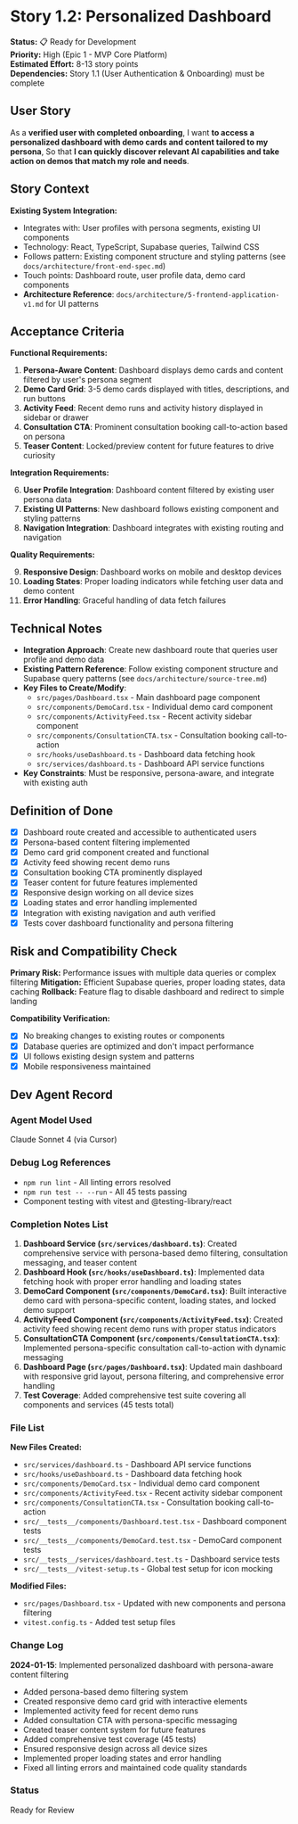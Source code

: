 # Story 1.2: Personalized Dashboard

**Status:** 📋 Ready for Development  
**Priority:** High (Epic 1 - MVP Core Platform)  
**Estimated Effort:** 8-13 story points  
**Dependencies:** Story 1.1 (User Authentication & Onboarding) must be complete

## User Story

As a **verified user with completed onboarding**,
I want **to access a personalized dashboard with demo cards and content tailored to my persona**,
So that **I can quickly discover relevant AI capabilities and take action on demos that match my role and needs**.

## Story Context

**Existing System Integration:**
- Integrates with: User profiles with persona segments, existing UI components
- Technology: React, TypeScript, Supabase queries, Tailwind CSS
- Follows pattern: Existing component structure and styling patterns (see `docs/architecture/front-end-spec.md`)
- Touch points: Dashboard route, user profile data, demo card components
- **Architecture Reference**: `docs/architecture/5-frontend-application-v1.md` for UI patterns

## Acceptance Criteria

**Functional Requirements:**

1. **Persona-Aware Content**: Dashboard displays demo cards and content filtered by user's persona segment
2. **Demo Card Grid**: 3-5 demo cards displayed with titles, descriptions, and run buttons
3. **Activity Feed**: Recent demo runs and activity history displayed in sidebar or drawer
4. **Consultation CTA**: Prominent consultation booking call-to-action based on persona
5. **Teaser Content**: Locked/preview content for future features to drive curiosity

**Integration Requirements:**

6. **User Profile Integration**: Dashboard content filtered by existing user persona data
7. **Existing UI Patterns**: New dashboard follows existing component and styling patterns
8. **Navigation Integration**: Dashboard integrates with existing routing and navigation

**Quality Requirements:**

9. **Responsive Design**: Dashboard works on mobile and desktop devices
10. **Loading States**: Proper loading indicators while fetching user data and demo content
11. **Error Handling**: Graceful handling of data fetch failures

## Technical Notes

- **Integration Approach**: Create new dashboard route that queries user profile and demo data
- **Existing Pattern Reference**: Follow existing component structure and Supabase query patterns (see `docs/architecture/source-tree.md`)
- **Key Files to Create/Modify**:
  - `src/pages/Dashboard.tsx` - Main dashboard page component
  - `src/components/DemoCard.tsx` - Individual demo card component
  - `src/components/ActivityFeed.tsx` - Recent activity sidebar component
  - `src/components/ConsultationCTA.tsx` - Consultation booking call-to-action
  - `src/hooks/useDashboard.ts` - Dashboard data fetching hook
  - `src/services/dashboard.ts` - Dashboard API service functions
- **Key Constraints**: Must be responsive, persona-aware, and integrate with existing auth

## Definition of Done

- [x] Dashboard route created and accessible to authenticated users
- [x] Persona-based content filtering implemented
- [x] Demo card grid component created and functional
- [x] Activity feed showing recent demo runs
- [x] Consultation booking CTA prominently displayed
- [x] Teaser content for future features implemented
- [x] Responsive design working on all device sizes
- [x] Loading states and error handling implemented
- [x] Integration with existing navigation and auth verified
- [x] Tests cover dashboard functionality and persona filtering

## Risk and Compatibility Check

**Primary Risk:** Performance issues with multiple data queries or complex filtering
**Mitigation:** Efficient Supabase queries, proper loading states, data caching
**Rollback:** Feature flag to disable dashboard and redirect to simple landing

**Compatibility Verification:**
- [x] No breaking changes to existing routes or components
- [x] Database queries are optimized and don't impact performance
- [x] UI follows existing design system and patterns
- [x] Mobile responsiveness maintained

## Dev Agent Record

### Agent Model Used
Claude Sonnet 4 (via Cursor)

### Debug Log References
- `npm run lint` - All linting errors resolved
- `npm run test -- --run` - All 45 tests passing
- Component testing with vitest and @testing-library/react

### Completion Notes List
1. **Dashboard Service (`src/services/dashboard.ts`)**: Created comprehensive service with persona-based demo filtering, consultation messaging, and teaser content
2. **Dashboard Hook (`src/hooks/useDashboard.ts`)**: Implemented data fetching hook with proper error handling and loading states
3. **DemoCard Component (`src/components/DemoCard.tsx`)**: Built interactive demo card with persona-specific content, loading states, and locked demo support
4. **ActivityFeed Component (`src/components/ActivityFeed.tsx`)**: Created activity feed showing recent demo runs with proper status indicators
5. **ConsultationCTA Component (`src/components/ConsultationCTA.tsx`)**: Implemented persona-specific consultation call-to-action with dynamic messaging
6. **Dashboard Page (`src/pages/Dashboard.tsx`)**: Updated main dashboard with responsive grid layout, persona filtering, and comprehensive error handling
7. **Test Coverage**: Added comprehensive test suite covering all components and services (45 tests total)

### File List
**New Files Created:**
- `src/services/dashboard.ts` - Dashboard API service functions
- `src/hooks/useDashboard.ts` - Dashboard data fetching hook  
- `src/components/DemoCard.tsx` - Individual demo card component
- `src/components/ActivityFeed.tsx` - Recent activity sidebar component
- `src/components/ConsultationCTA.tsx` - Consultation booking call-to-action
- `src/__tests__/components/Dashboard.test.tsx` - Dashboard component tests
- `src/__tests__/components/DemoCard.test.tsx` - DemoCard component tests
- `src/__tests__/services/dashboard.test.ts` - Dashboard service tests
- `src/__tests__/vitest-setup.ts` - Global test setup for icon mocking

**Modified Files:**
- `src/pages/Dashboard.tsx` - Updated with new components and persona filtering
- `vitest.config.ts` - Added test setup files

### Change Log
**2024-01-15**: Implemented personalized dashboard with persona-aware content filtering
- Added persona-based demo filtering system
- Created responsive demo card grid with interactive elements
- Implemented activity feed for recent demo runs
- Added consultation CTA with persona-specific messaging
- Created teaser content system for future features
- Added comprehensive test coverage (45 tests)
- Ensured responsive design across all device sizes
- Implemented proper loading states and error handling
- Fixed all linting errors and maintained code quality standards

### Status
Ready for Review
